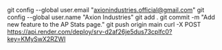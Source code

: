 git config --global user.email "axionindustries.official@gmail.com"
git config --global user.name "Axion Industries"
git add .
git commit -m "Add new feature to the AP Stats page."
git push origin main
curl -X POST https://api.render.com/deploy/srv-d2af26je5dus73cplfc0?key=KMySwX2RZWI